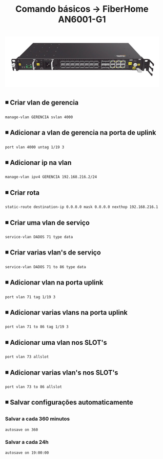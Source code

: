 <h1 align="center">Comando básicos -> FiberHome AN6001-G1</h1>

<h1 align="center">
  <img alt="an6001" title="an6001" src="./img/an6001.png"/>
</h1>

## ◾ Criar vlan de gerencia
	manage-vlan GERENCIA svlan 4000

## ◾ Adicionar a vlan de gerencia na porta de uplink
	port vlan 4000 untag 1/19 3

## ◾ Adicionar ip na vlan
	manage-vlan ipv4 GERENCIA 192.168.216.2/24

## ◾ Criar rota
	static-route destination-ip 0.0.0.0 mask 0.0.0.0 nexthop 192.168.216.1

## ◾ Criar uma vlan de serviço
	service-vlan DADOS 71 type data

## ◾ Criar varias vlan's de serviço
	service-vlan DADOS 71 to 86 type data

## ◾ Adicionar vlan na porta uplink
	port vlan 71 tag 1/19 3

## ◾ Adicionar varias vlans na porta uplink
	port vlan 71 to 86 tag 1/19 3

## ◾ Adicionar uma vlan nos SLOT's
	port vlan 73 allslot

## ◾ Adicionar varias vlan's nos SLOT's
	port vlan 73 to 86 allslot

## ◾ Salvar configurações automaticamente
### Salvar a cada 360 minutos
	autosave on 360

### Salvar a cada 24h
	autosave on 19:00:00